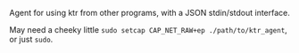 Agent for using ktr from other programs, with a JSON stdin/stdout interface.

May need a cheeky little `sudo setcap CAP_NET_RAW+ep ./path/to/ktr_agent`, or just `sudo`.
